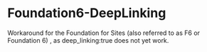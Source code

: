 # Foundation6-DeepLinking
Workaround for the Foundation for Sites (also referred to as F6 or Foundation 6) , as deep_linking:true does not yet work.
